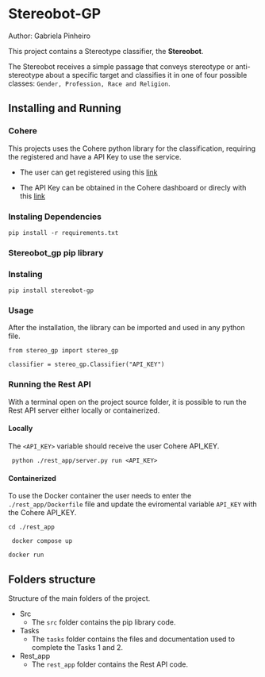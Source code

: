# Stereobot-GP
Author: Gabriela Pinheiro

This project contains a Stereotype classifier, the **Stereobot**. 

The Stereobot receives a simple passage that conveys stereotype or anti-stereotype about a specific target and classifies it in one of four possible classes: `Gender, Profession, Race and Religion`.


## Installing and Running

### Cohere
This projects uses the Cohere python library for the classification, requiring the registered and have a API Key to use the service.

 * The user can get registered using this [link](https://dashboard.cohere.com/welcome/register)

 * The API Key can be obtained in the Cohere dashboard or direcly with this [link](https://dashboard.cohere.com/api-keys)

### Instaling Dependencies

```
pip install -r requirements.txt
```

### Stereobot_gp pip library 
### Instaling
```
pip install stereobot-gp
```
### Usage
After the installation, the library can be imported and used in any python file.
```
from stereo_gp import stereo_gp

classifier = stereo_gp.Classifier("API_KEY")
``` 

### Running the Rest API
With a terminal open on the project source folder, it is possible to run the Rest API server either locally or containerized.

#### Locally
The `<API_KEY>` variable should receive the user Cohere API_KEY. 
```
 python ./rest_app/server.py run <API_KEY>
```

#### Containerized

To use the Docker container the user needs to enter the `./rest_app/Dockerfile` file and update the eviromental variable `API_KEY` with the Cohere API_KEY. 

```
cd ./rest_app
```
```
 docker compose up
```
```
docker run
```

## Folders structure
Structure of the main folders of the project.
* Src
  - The `src` folder contains the pip library code.
* Tasks
  - The `tasks` folder contains the files and documentation used to complete the Tasks 1 and 2.
* Rest_app
  - The `rest_app` folder contains the Rest API code.
